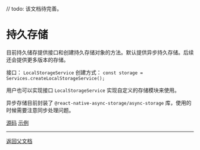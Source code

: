 // todo: 该文档待完善。

# 持久存储

目前持久储存提供接口和创建持久存储对象的方法。默认提供异步持久存储。后续还会提供更多版本的存储。

接口： `LocalStorageService`
创建方式： `const storage = Services.createLocalStorageService();`

用户也可以实现接口 `LocalStorageService` 实现自定义的存储模块来使用。

异步存储目前封装了 `@react-native-async-storage/async-storage` 库，使用的时候需要注意同步处理问题。

[源码](../../../packages/react-native-chat-uikit/src/services/LocalStorageService.tsx)
[示例](?)

---

[返回父文档](./uikit.md)
